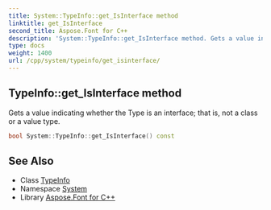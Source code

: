 ```yaml
---
title: System::TypeInfo::get_IsInterface method
linktitle: get_IsInterface
second_title: Aspose.Font for C++
description: 'System::TypeInfo::get_IsInterface method. Gets a value indicating whether the Type is an interface; that is, not a class or a value type in C++.'
type: docs
weight: 1400
url: /cpp/system/typeinfo/get_isinterface/
---
```

## TypeInfo::get_IsInterface method


Gets a value indicating whether the Type is an interface; that is, not a class or a value type.

```cpp
bool System::TypeInfo::get_IsInterface() const
```

## See Also

* Class [TypeInfo](../)
* Namespace [System](../../)
* Library [Aspose.Font for C++](../../../)
